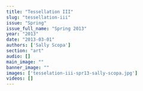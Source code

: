 ```yaml
---
title: "Tessellation III"
slug: "tessellation-iii"
issue: "Spring"
issue_full_name: "Spring 2013"
year: "2013"
date: "2013-03-01"
authors: ['Sally Scopa']
section: "art"
audio: []
main_image: ""
banner_image: ""
images: ['tesselation-iii-spr13-sally-scopa.jpg']
videos: []
---
```

